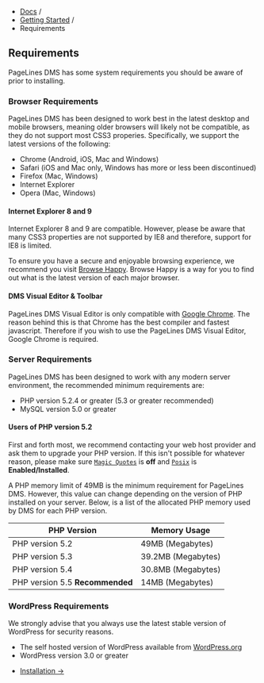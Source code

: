 <div class="row-fluid">
	<div class="span12">
		<ul class="breadcrumb">
  			<li><a href="http://docs.pagelines.com/">Docs</a> <span class="divider">/</span></li>
  			<li><a href="http://docs.pagelines.com/getting-started">Getting Started</a> <span class="divider">/</span></li>
  			<li class="active">Requirements</li>
		</ul>
	</div>
</div>

<h2 id="requirements">Requirements</h2>

<p>PageLines DMS has some system requirements you should be aware of prior to installing.</p>

<h3>Browser Requirements</h3>

<p>PageLines DMS has been designed to work best in the latest desktop and mobile browsers, meaning older 
browsers will likely not be compatible, as they do not support most CSS3 properies. Specifically, we support the 
latest versions of the following:</p>

<ul>
<li>Chrome (Android, iOS, Mac and Windows)</li>
<li>Safari (iOS and Mac only, Windows has more or less been discontinued)</li>
<li>Firefox (Mac, Windows)</li>
<li>Internet Explorer</li>
<li>Opera (Mac, Windows)</li>
</ul>

<div class="bs-callout bs-callout-warning">
      <h4>Internet Explorer 8 and 9</h4>
      <p>Internet Explorer 8 and 9 are compatible. However, please be aware that many CSS3 properties 
      are not supported by IE8 and therefore, support for IE8 is limited.</p>
</div>

<p>To ensure you have a secure and enjoyable browsing experience, we recommend you visit <a href="http://browsehappy.com/" target="_blank">Browse Happy</a>. 
Browse Happy is a way for you to find out what is the latest version of each major browser.</p>

<div class="bs-callout bs-callout-info">
      <h4>DMS Visual Editor & Toolbar</h4>
      <p>PageLines DMS Visual Editor is only compatible with <a href="https://www.google.com/intl/en_uk/chrome/browser/" target="_blank">Google Chrome</a>. 
      The reason behind this is that Chrome has the best compiler and fastest javascript. Therefore if you wish to use the PageLines DMS Visual Editor, Google Chrome is required.</p>
</div>

<h3>Server Requirements</h3>

<p>PageLines DMS has been designed to work with any modern server environment, the recommended minimum requirements are:</p>

<ul>
      <li>PHP version 5.2.4 or greater (5.3 or greater recommended)</li>
      <li>MySQL version 5.0 or greater</li>
</ul>

<div class="bs-callout bs-callout-info">
      <h4>Users of PHP version 5.2</h4>
      <p>First and forth most, we recommend contacting your web host provider and ask them to upgrade your PHP version. 
      If this isn't possible for whatever reason, please make sure 
      <a href="http://php.net/manual/en/security.magicquotes.php" target="_blank"><code>Magic Quotes</code></a> 
      is <strong>off</strong> and <a href="http://uk3.php.net/manual/en/intro.posix.php" target="_blank"><code>Posix</code></a> 
      is <strong>Enabled/Installed</strong>.</p>
</div>

</p>A PHP memory limit of 49MB is the minimum requirement for PageLines DMS. However, this value can change depending 
on the version of PHP installed on your server. Below, is a list of the allocated PHP memory used by DMS for each PHP version.</p>

<div class="table-responsive">
  <table class="table table-bordered table-striped">
    <thead>
      <tr>
      <th>PHP Version</th>
      <th>Memory Usage</th>
    <thead>
    <tbody>
			<tr>
		    <td>PHP version 5.2</td>
		    <td>49MB (Megabytes)</td>
		  </tr>
      <tr>
        <td>PHP version 5.3</td>
        <td>39.2MB (Megabytes)</td>
      </tr>
     <tr>
        <td>PHP version 5.4</td>
        <td>30.8MB (Megabytes)</td>
      </tr>
      <tr class="success">
        <td>PHP version 5.5 <strong>Recommended</strong></td>
        <td>14MB (Megabytes)
      </tr>
    </tbody>
  </table>
</div>

<h3>WordPress Requirements</h3>

<p>We strongly advise that you always use the latest stable version of WordPress for security reasons.</p>

<ul>
<li>The self hosted version of WordPress available from <a href="http://www.wordpress.org/" target="_blank">WordPress.org</a></li>
<li>WordPress version 3.0 or greater</li>
</ul>

<div class="row-fluid">
	<div class="span12">
		<ul class="pager">
  			<li class="pull-right"><a href="http://docs.pagelines.com/getting-started/installation">Installation &rarr;</i></a></li>
		</ul>
	</div>
</div>
